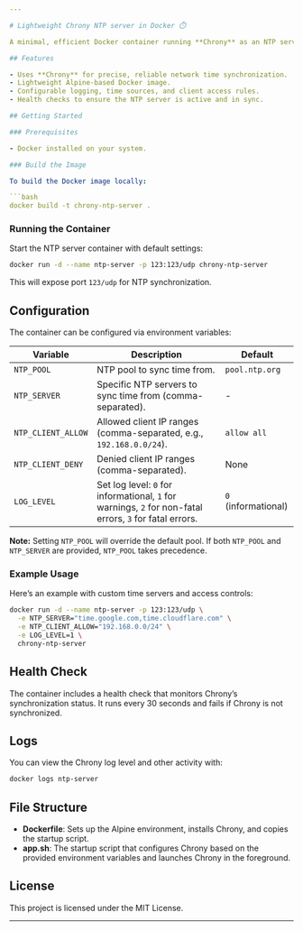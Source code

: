 ```yaml
---

# Lightweight Chrony NTP server in Docker ⏱️

A minimal, efficient Docker container running **Chrony** as an NTP server, designed for lightweight time synchronization with a customizable configuration.

## Features

- Uses **Chrony** for precise, reliable network time synchronization.
- Lightweight Alpine-based Docker image.
- Configurable logging, time sources, and client access rules.
- Health checks to ensure the NTP server is active and in sync.

## Getting Started

### Prerequisites

- Docker installed on your system.

### Build the Image

To build the Docker image locally:

```bash
docker build -t chrony-ntp-server .
```

### Running the Container

Start the NTP server container with default settings:

```bash
docker run -d --name ntp-server -p 123:123/udp chrony-ntp-server
```

This will expose port `123/udp` for NTP synchronization.

## Configuration

The container can be configured via environment variables:

| Variable           | Description                                                     | Default             |
|--------------------|-----------------------------------------------------------------|---------------------|
| `NTP_POOL`         | NTP pool to sync time from.                                     | `pool.ntp.org`      |
| `NTP_SERVER`       | Specific NTP servers to sync time from (comma-separated).       | -                   |
| `NTP_CLIENT_ALLOW` | Allowed client IP ranges (comma-separated, e.g., `192.168.0.0/24`). | `allow all`         |
| `NTP_CLIENT_DENY`  | Denied client IP ranges (comma-separated).                      | None                |
| `LOG_LEVEL`        | Set log level: `0` for informational, `1` for warnings, `2` for non-fatal errors, `3` for fatal errors. | `0` (informational) |

**Note:** Setting `NTP_POOL` will override the default pool. If both `NTP_POOL` and `NTP_SERVER` are provided, `NTP_POOL` takes precedence.

### Example Usage

Here’s an example with custom time servers and access controls:

```bash
docker run -d --name ntp-server -p 123:123/udp \
  -e NTP_SERVER="time.google.com,time.cloudflare.com" \
  -e NTP_CLIENT_ALLOW="192.168.0.0/24" \
  -e LOG_LEVEL=1 \
  chrony-ntp-server
```

## Health Check

The container includes a health check that monitors Chrony’s synchronization status. It runs every 30 seconds and fails if Chrony is not synchronized.

## Logs

You can view the Chrony log level and other activity with:

```bash
docker logs ntp-server
```

## File Structure

- **Dockerfile**: Sets up the Alpine environment, installs Chrony, and copies the startup script.
- **app.sh**: The startup script that configures Chrony based on the provided environment variables and launches Chrony in the foreground.

## License

This project is licensed under the MIT License.

---
```

